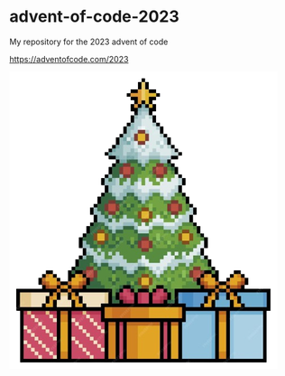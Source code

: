 
# advent-of-code-2023
My repository for the 2023 advent of code

<a>https://adventofcode.com/2023

![This is a fir image.](/assets/fir.png "This is a fir image.")
